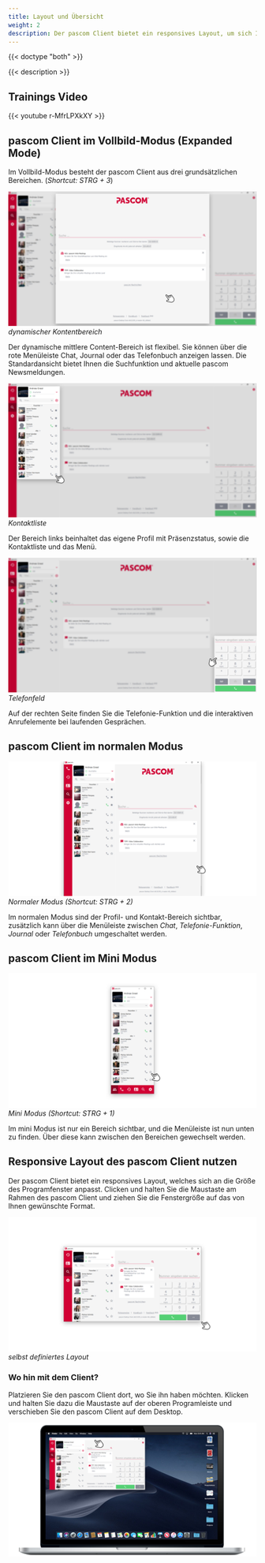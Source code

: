 ```yaml
---
title: Layout und Übersicht
weight: 2
description: Der pascom Client bietet ein responsives Layout, um sich Ihren Bedürfnissen anzupassen. 
---
```


{{< doctype "both" >}}
 
{{< description >}}

## Trainings Video

{{< youtube r-MfrLPXkXY >}} 


## pascom Client im Vollbild-Modus (Expanded Mode)

Im Vollbild-Modus besteht der pascom Client aus drei grundsätzlichen Bereichen. (*Shortcut: STRG + 3*)

![Dynamischer Kontentbereich im Vollbildmodus](dynamic_content_fullscreen.de.png)
*dynamischer Kontentbereich*
</br>

Der dynamische mittlere Content-Bereich ist flexibel. Sie können über die rote Menüleiste Chat, Journal oder das Telefonbuch anzeigen lassen. Die Standardansicht bietet Ihnen die Suchfunktion und aktuelle pascom Newsmeldungen.  


![Kontaktliste im Vollbildmodus](contactlist_fullscreen.de.png)
*Kontaktliste*
</br>

Der Bereich links beinhaltet das eigene Profil mit Präsenzstatus, sowie die  Kontaktliste und das Menü.  

![Telefonfunktion im Vollbildmodus](callfield_fullscreen.de.png)
*Telefonfeld*
</br>

Auf der rechten Seite finden Sie die Telefonie-Funktion und die interaktiven Anrufelemente bei laufenden Gesprächen.

## pascom Client im normalen Modus


![pascom Client Normal Modus](normal_mode.de.png)
*Normaler Modus (Shortcut: STRG + 2)*
</br>

Im normalen Modus sind der Profil- und Kontakt-Bereich sichtbar, zusätzlich kann über die Menüleiste zwischen *Chat*, *Telefonie-Funktion*, *Journal* oder *Telefonbuch* umgeschaltet werden.

## pascom Client im Mini Modus


![pascom Client Mini Modus](mini_mode.de.png)
*Mini Modus (Shortcut: STRG + 1)*
</br>

Im mini Modus ist nur ein Bereich sichtbar, und die Menüleiste ist nun unten zu finden. Über diese kann zwischen den Bereichen gewechselt werden.

## Responsive Layout des pascom Client nutzen

Der pascom Client bietet ein responsives Layout, welches sich an die Größe des Programfenster anpasst. Clicken und halten Sie die Maustaste am Rahmen des pascom Client und ziehen Sie die Fenstergröße auf das von Ihnen gewünschte Format.

![pascom Client responsive Layout](responsive.de.png)
*selbst definiertes Layout*
</br>

### Wo hin mit dem Client?

Platzieren Sie den pascom Client dort, wo Sie ihn haben möchten. Klicken und halten Sie dazu die Maustaste auf der oberen Programleiste und verschieben Sie den pascom Client auf dem Desktop. 

![pascom Client verschieben](responsive_placing.de.png)
